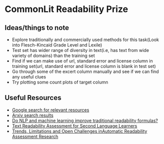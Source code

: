 # CommonLit Readability Prize

## Ideas/things to note

* Explore traditionally and commercially used methods for this task(Look into Flesch-Kincaid Grade Level and Lexile)
* Test set has wider range of diversity in text(i.e, has text from wide variety of domains) than the training set
* Find if we can make use of url, standard error and license column in training set(url, standard error and license column is blank in test set)
* Go through some of the excert column manually and see if we can find any useful clues
* Try plotting some count plots of target column

## Useful Resources
* [Google search for relevant resources](https://bit.ly/3g9xSYp)
* [Arxiv search results](https://arxiv.org/search/?query=text+readablity&searchtype=all&source=header)
* [Do NLP and machine learning improve traditional readability formulas?](https://www.aclweb.org/anthology/W12-2207.pdf)
* [Text Readability Assessment for Second Language Learners](https://arxiv.org/pdf/1906.07580.pdf)
* [Trends, Limitations and Open Challenges inAutomatic Readability Assessment Research](https://arxiv.org/pdf/2105.00973.pdf)
